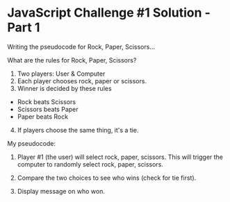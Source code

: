 JavaScript Challenge #1 Solution - Part 1
=========================================

Writing the pseudocode for Rock, Paper, Scissors...

What are the rules for Rock, Paper, Scissors?

1. Two players: User & Computer
2. Each player chooses rock, paper or scissors.
3. Winner is decided by these rules
  * Rock beats Scissors
  * Scissors beats Paper
  * Paper beats Rock
4. If players choose the same thing, it's a tie.

My pseudocode:

1. Player #1 (the user) will select rock, paper, scissors. This will trigger the computer to randomly select rock, paper, scissors.

2. Compare the two choices to see who wins (check for tie first).

3. Display message on who won.


